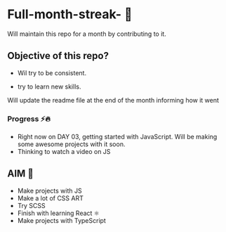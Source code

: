 # Full-month-streak-  🚀
Will maintain this repo for a month by contributing to it.


## Objective of this repo?

- Wil try to be consistent.

- try to learn new skills.

Will update the readme file at the end of the month informing how it went


### Progress ⚡🔥

- Right now on DAY 03, getting started with JavaScript. Will be making some awesome projects with it soon.
- Thinking to watch a video on JS

## AIM 🎯

- Make projects with JS
- Make a lot of CSS ART
- Try SCSS 
- Finish with learning  React ⚛
- Make projects with TypeScript
